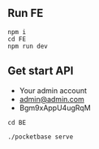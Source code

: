 ## Run FE

```
npm i
cd FE
npm run dev

```

## Get start API

- Your admin account
- admin@admin.com
- Bgm9xAppU4ugRqM

```
cd BE

./pocketbase serve

```
